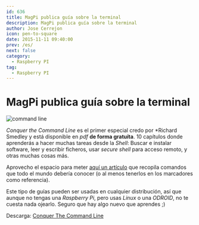 ```yaml
---
id: 636
title: MagPi publica guía sobre la terminal
description: MagPi publica guía sobre la terminal
author: Jose Cerrejon
icon: pen-to-square
date: 2015-11-11 09:40:00
prev: /es/
next: false
category:
  - Raspberry PI
tag:
  - Raspberry PI
---
```


# MagPi publica guía sobre la terminal

![command line](/images/2015/10/command_line.png)

*Conquer the Command Line* es el primer especial credo por *Richard Smedley y está disponible en *pdf* **de forma gratuíta**. 10 capítulos donde aprenderás a hacer muchas tareas desde la *Shell*: Buscar e instalar software, leer y escribir ficheros, usar *secure shell* para acceso remoto, y otras muchas cosas más.

Aprovecho el espacio para meter [aquí un artículo](http://www.elblogderigo.info/2015/10/19/comandos-para-gnulinux-que-deberias-conocer/) que recopila comandos que todo el mundo debería conocer (o al menos tenerlos en los marcadores como referencia).

Este tipo de guías pueden ser usadas en cualquier distribución, así que aunque no tengas una *Raspberry Pi*, pero usas *Linux* o una *ODROID*, no te cuesta nada ojearlo. Seguro que hay algo nuevo que aprendes ;)

Descarga: [Conquer The Command Line](https://www.raspberrypi.org/magpi-issues/Essentials_Bash_v1.pdf) 